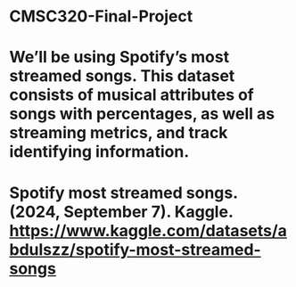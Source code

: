 # CMSC320-Final-Project

# We’ll be using Spotify’s most streamed songs. This dataset consists of musical attributes of songs with percentages, as well as streaming metrics, and track identifying information.
# Spotify most streamed songs. (2024, September 7). Kaggle. https://www.kaggle.com/datasets/abdulszz/spotify-most-streamed-songs
